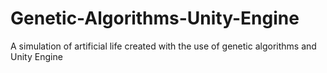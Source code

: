 # Genetic-Algorithms-Unity-Engine
A simulation of artificial life created with the use of genetic algorithms and Unity Engine
